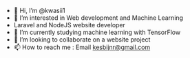 - 👋 Hi, I’m @kwasii1
- 👀 I’m interested in Web development and Machine Learning
- Laravel and NodeJS website developer
- 🌱 I’m currently studying machine learning with TensorFlow
- 💞️ I’m looking to collaborate on a website project 
- 📫 How to reach me : Email kesbijnr@gmail.com 

<!---
kwasii1/kwasii1 is a ✨ special ✨ repository because its `README.md` (this file) appears on your GitHub profile.
You can click the Preview link to take a look at your changes.
--->
